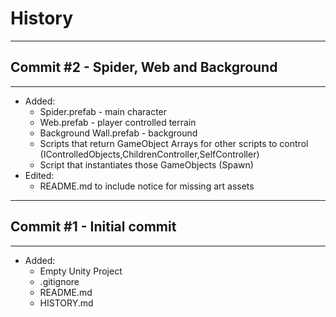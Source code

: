 # History
---

## Commit #2 - Spider, Web and Background
---
* Added: 
    - Spider.prefab - main character
    - Web.prefab - player controlled terrain
    - Background Wall.prefab - background
    - Scripts that return GameObject Arrays for other scripts to control (IControlledObjects,ChildrenController,SelfController)
    - Script that instantiates those GameObjects (Spawn)
* Edited:
    - README.md to include notice for missing art assets
---

## Commit #1 - Initial commit
---
* Added:
    - Empty Unity Project
    - .gitignore
    - README.md
    - HISTORY.md
